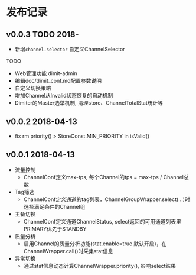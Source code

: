 发布记录
==========================

## v0.0.3 TODO 2018-
- 新增`channel.selector` 自定义ChannelSelector

TODO
- Web管理功能 dimit-admin
- 编辑doc/dimit_conf.md配置参数说明
- 自定义切换策略
- 增加Channel从Invalid状态恢复的自动机制
- Dimiter的Master选举机制, 清理store、ChannelTotalStat统计等


## v0.0.2 2018-04-13
- fix rm priority() > StoreConst.MIN_PRIORITY in isValid()

## v0.0.1 2018-04-13
- 流量控制
    - ChannelConf定义max-tps, 每个Channel的tps = max-tps / Channel总数
- Tag筛选
    - ChannelConf定义通道的tag列表，ChannelGroupWrapper.select(...)时选择满足条件的Channel组
- 主备切换
    - ChannelConf定义通道ChannelStatus, select返回的可用通道列表里PRIMARY优先于STANDBY
- 质量分析
    - 启用Channel的质量分析功能(stat.enable=true 默认开启)，在ChannelWrapper.call()时采集stat信息
- 异常切换 
    - 通过stat信息动态计算ChannelWrapper.priority(), 影响select结果
